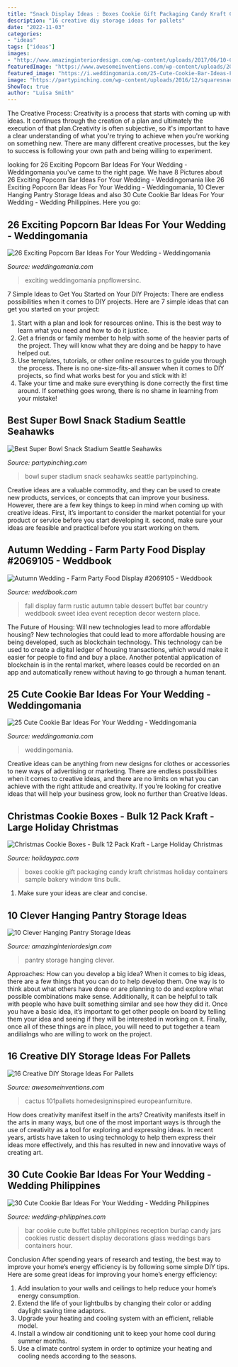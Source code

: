 ```yaml
---
title: "Snack Display Ideas : Boxes Cookie Gift Packaging Candy Kraft Christmas Holiday Containers Sample Bakery Window Tins Bulk"
description: "16 creative diy storage ideas for pallets"
date: "2022-11-03"
categories:
- "ideas"
tags: ["ideas"]
images:
- "http://www.amazinginteriordesign.com/wp-content/uploads/2017/06/10-Clever-Hanging-Pantry-Storage-Ideas-fi.jpg"
featuredImage: "https://www.awesomeinventions.com/wp-content/uploads/2014/12/cactus-display-pallet.jpg"
featured_image: "https://i.weddingomania.com/25-Cute-Cookie-Bar-Ideas-For-Your-Wedding5.jpg"
image: "https://partypinching.com/wp-content/uploads/2016/12/squaresnackstadium.jpg"
ShowToc: true
author: "Luisa Smith"
---
```



The Creative Process:
Creativity is a process that starts with coming up with ideas. It continues through the creation of a plan and ultimately the execution of that plan.Creativity is often subjective, so it's important to have a clear understanding of what you're trying to achieve when you're working on something new. There are many different creative processes, but the key to success is following your own path and being willing to experiment.

	

		
looking for 26 Exciting Popcorn Bar Ideas For Your Wedding - Weddingomania you've came to the right page. We have 8 Pictures about 26 Exciting Popcorn Bar Ideas For Your Wedding - Weddingomania like 26 Exciting Popcorn Bar Ideas For Your Wedding - Weddingomania, 10 Clever Hanging Pantry Storage Ideas and also 30 Cute Cookie Bar Ideas For Your Wedding - Wedding Philippines. Here you go:
		
    
## 26 Exciting Popcorn Bar Ideas For Your Wedding - Weddingomania

<img loading=lazy src="https://i.weddingomania.com/26-Popcorn-Bar-Ideas-For-Your-Wedding3.jpg" onerror="this.onerror=null;this.src='https://tse3.mm.bing.net/th?id=OIP.nIgCyPbUvtQusr0lIZ-Z2AAAAA&amp;pid=15.1';" alt="26 Exciting Popcorn Bar Ideas For Your Wedding - Weddingomania">

_Source: weddingomania.com_

>exciting weddingomania pnpflowersinc. 

	

7 Simple Ideas to Get You Started on Your DIY Projects:
There are endless possibilities when it comes to DIY projects. Here are 7 simple ideas that can get you started on your project:
1. Start with a plan and look for resources online. This is the best way to learn what you need and how to do it justice.
2. Get a friends or family member to help with some of the heavier parts of the project. They will know what they are doing and be happy to have helped out.
3. Use templates, tutorials, or other online resources to guide you through the process. There is no one-size-fits-all answer when it comes to DIY projects, so find what works best for you and stick with it!
4. Take your time and make sure everything is done correctly the first time around. If something goes wrong, there is no shame in learning from your mistake!

    
## Best Super Bowl Snack Stadium Seattle Seahawks

<img loading=lazy src="https://partypinching.com/wp-content/uploads/2016/12/squaresnackstadium.jpg" onerror="this.onerror=null;this.src='https://tse4.mm.bing.net/th?id=OIP.h8j1BXo3Ylvbcrwwrl-nFwHaHa&amp;pid=15.1';" alt="Best Super Bowl Snack Stadium Seattle Seahawks">

_Source: partypinching.com_

>bowl super stadium snack seahawks seattle partypinching. 

	

Creative ideas are a valuable commodity, and they can be used to create new products, services, or concepts that can improve your business. However, there are a few key things to keep in mind when coming up with creative ideas. First, it’s important to consider the market potential for your product or service before you start developing it. second, make sure your ideas are feasible and practical before you start working on them.

    
## Autumn Wedding - Farm Party Food Display #2069105 - Weddbook

<img loading=lazy src="http://s3.weddbook.com/t1/2/0/6/2069105/farm-party-food-display-fall-wedding-ideas-pinterest.jpg" onerror="this.onerror=null;this.src='https://tse2.mm.bing.net/th?id=OIP.RwZ9g0cOdryHkGN0o3ZoQQHaLH&amp;pid=15.1';" alt="Autumn Wedding - Farm Party Food Display #2069105 - Weddbook">

_Source: weddbook.com_

>fall display farm rustic autumn table dessert buffet bar country weddbook sweet idea event reception decor western place. 

	

The Future of Housing: Will new technologies lead to more affordable housing?
New technologies that could lead to more affordable housing are being developed, such as blockchain technology. This technology can be used to create a digital ledger of housing transactions, which would make it easier for people to find and buy a place. Another potential application of blockchain is in the rental market, where leases could be recorded on an app and automatically renew without having to go through a human tenant.

    
## 25 Cute Cookie Bar Ideas For Your Wedding - Weddingomania

<img loading=lazy src="https://i.weddingomania.com/25-Cute-Cookie-Bar-Ideas-For-Your-Wedding5.jpg" onerror="this.onerror=null;this.src='https://tse4.mm.bing.net/th?id=OIP.S4pGJdhjTkj-m39_viwTAQAAAA&amp;pid=15.1';" alt="25 Cute Cookie Bar Ideas For Your Wedding - Weddingomania">

_Source: weddingomania.com_

>weddingomania. 

	

Creative ideas can be anything from new designs for clothes or accessories to new ways of advertising or marketing. There are endless possibilities when it comes to creative ideas, and there are no limits on what you can achieve with the right attitude and creativity. If you're looking for creative ideas that will help your business grow, look no further than Creative Ideas.

    
## Christmas Cookie Boxes - Bulk 12 Pack Kraft - Large Holiday Christmas

<img loading=lazy src="https://www.holidaypac.com/upload/2020-11/27/6-c5ade.jpg" onerror="this.onerror=null;this.src='https://tse4.mm.bing.net/th?id=OIP._5vMOO4l4Lgf1hLnlPhLFAHaHZ&amp;pid=15.1';" alt="Christmas Cookie Boxes - Bulk 12 Pack Kraft - Large Holiday Christmas">

_Source: holidaypac.com_

>boxes cookie gift packaging candy kraft christmas holiday containers sample bakery window tins bulk. 

	

1. Make sure your ideas are clear and concise.

    
## 10 Clever Hanging Pantry Storage Ideas

<img loading=lazy src="http://www.amazinginteriordesign.com/wp-content/uploads/2017/06/10-Clever-Hanging-Pantry-Storage-Ideas-fi.jpg" onerror="this.onerror=null;this.src='https://tse1.mm.bing.net/th?id=OIP.iCMMEKYKQk3kwTjlEx8fsgHaJ4&amp;pid=15.1';" alt="10 Clever Hanging Pantry Storage Ideas">

_Source: amazinginteriordesign.com_

>pantry storage hanging clever. 

	

Approaches: How can you develop a big idea?
When it comes to big ideas, there are a few things that you can do to help develop them. One way is to think about what others have done or are planning to do and explore what possible combinations make sense. Additionally, it can be helpful to talk with people who have built something similar and see how they did it. Once you have a basic idea, it’s important to get other people on board by telling them your idea and seeing if they will be interested in working on it. Finally, once all of these things are in place, you will need to put together a team andilialngs who are willing to work on the project.

    
## 16 Creative DIY Storage Ideas For Pallets

<img loading=lazy src="https://www.awesomeinventions.com/wp-content/uploads/2014/12/cactus-display-pallet.jpg" onerror="this.onerror=null;this.src='https://tse4.mm.bing.net/th?id=OIP.I1Gz7A9SnREro7EQUFEfdQHaJ3&amp;pid=15.1';" alt="16 Creative DIY Storage Ideas For Pallets">

_Source: awesomeinventions.com_

>cactus 101pallets homedesigninspired europeanfurniture. 

	

How does creativity manifest itself in the arts?
Creativity manifests itself in the arts in many ways, but one of the most important ways is through the use of creativity as a tool for exploring and expressing ideas. In recent years, artists have taken to using technology to help them express their ideas more effectively, and this has resulted in new and innovative ways of creating art.

    
## 30 Cute Cookie Bar Ideas For Your Wedding - Wedding Philippines

<img loading=lazy src="http://www.wedding-philippines.com/wp-content/uploads/2015/09/Wedding-Philippines-30-Cute-Cookie-Bar-Buffet-Food-Ideas-For-Your-Wedding-16.jpg" onerror="this.onerror=null;this.src='https://tse1.mm.bing.net/th?id=OIP.JnugtgKPJ06THG8jv74dWwHaLH&amp;pid=15.1';" alt="30 Cute Cookie Bar Ideas For Your Wedding - Wedding Philippines">

_Source: wedding-philippines.com_

>bar cookie cute buffet table philippines reception burlap candy jars cookies rustic dessert display decorations glass weddings bars containers hour. 

	

Conclusion
After spending years of research and testing, the best way to improve your home’s energy efficiency is by following some simple DIY tips. Here are some great ideas for improving your home’s energy efficiency: 
1. Add insulation to your walls and ceilings to help reduce your home’s energy consumption. 
2. Extend the life of your lightbulbs by changing their color or adding daylight saving time adaptors. 
3. Upgrade your heating and cooling system with an efficient, reliable model. 
4. Install a window air conditioning unit to keep your home cool during summer months. 
5. Use a climate control system in order to optimize your heating and cooling needs according to the seasons.

